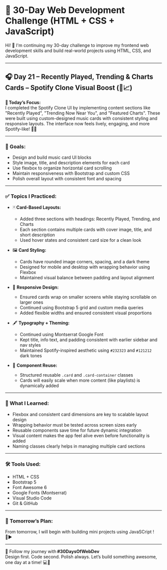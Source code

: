 # 🚀 30-Day Web Development Challenge (HTML + CSS + JavaScript)

Hi! 👋 I'm continuing my 30-day challenge to improve my frontend web development skills and build real-world projects using HTML, CSS, and JavaScript.

---

## 🎧 Day 21 – Recently Played, Trending & Charts Cards – Spotify Clone Visual Boost (📀📈)

📌 **Today’s Focus:**  
I completed the Spotify Clone UI by implementing content sections like "Recently Played", "Trending Now Near You", and "Featured Charts". These were built using custom-designed music cards with consistent styling and responsive layouts. The interface now feels lively, engaging, and more Spotify-like! 🎵📲

---

### 🎯 Goals:

- Design and build music card UI blocks  
- Style image, title, and description elements for each card  
- Use flexbox to organize horizontal card scrolling  
- Maintain responsiveness with Bootstrap and custom CSS  
- Polish overall layout with consistent font and spacing  

---

### ✅ Topics I Practiced:

- 🃏 **Card-Based Layouts:**  
  - Added three sections with headings: Recently Played, Trending, and Charts  
  - Each section contains multiple cards with cover image, title, and short description  
  - Used hover states and consistent card size for a clean look

- 🖼️ **Card Styling:**  
  - Cards have rounded image corners, spacing, and a dark theme  
  - Designed for mobile and desktop with wrapping behavior using Flexbox  
  - Maintained visual balance between padding and layout alignment

- 📱 **Responsive Design:**  
  - Ensured cards wrap on smaller screens while staying scrollable on larger ones  
  - Continued using Bootstrap 5 grid and custom media queries  
  - Added flexible widths and ensured consistent visual proportions

- 🖋️ **Typography + Theming:**  
  - Continued using Montserrat Google Font  
  - Kept title, info text, and padding consistent with earlier sidebar and nav styles  
  - Maintained Spotify-inspired aesthetic using `#232323` and `#121212` dark tones

- 🧩 **Component Reuse:**  
  - Structured reusable `.card` and `.card-container` classes  
  - Cards will easily scale when more content (like playlists) is dynamically added

---

### 🧠 What I Learned:

- Flexbox and consistent card dimensions are key to scalable layout design  
- Wrapping behavior must be tested across screen sizes early  
- Reusable components save time for future dynamic integration  
- Visual content makes the app feel alive even before functionality is added  
- Naming classes clearly helps in managing multiple card sections

---

### 🛠️ Tools Used:

- HTML + CSS  
- Bootstrap 5  
- Font Awesome 6  
- Google Fonts (Montserrat)  
- Visual Studio Code  
- Git & GitHub  

---

### 📌 Tomorrow’s Plan:

From tomorrow, I will begin with building mini projects using JavaSCript ! 🎵▶️

---

🔖 Follow my journey with **#30DaysOfWebDev**  
Design first. Code second. Polish always. Let’s build something awesome, one day at a time! 💻🚀  
